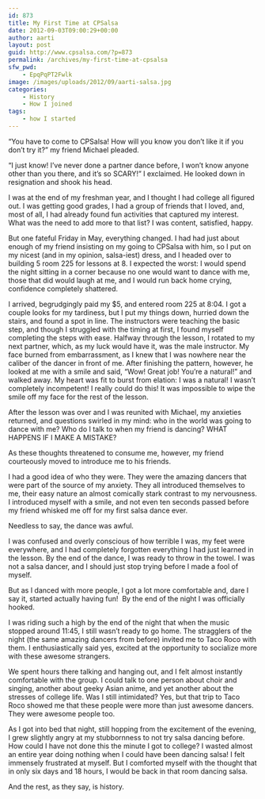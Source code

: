 ```yaml
---
id: 873
title: My First Time at CPSalsa
date: 2012-09-03T09:00:29+00:00
author: aarti
layout: post
guid: http://www.cpsalsa.com/?p=873
permalink: /archives/my-first-time-at-cpsalsa
sfw_pwd:
    - EpqPqPT2Fwlk
image: /images/uploads/2012/09/aarti-salsa.jpg
categories:
    - History
    - How I joined
tags:
    - how I started
---
```

“You have to come to CPSalsa! How will you know you don’t like it if you don’t try it?” my friend Michael pleaded.

“I just know! I’ve never done a partner dance before, I won’t know anyone other than you there, and it’s so SCARY!” I exclaimed. He looked down in resignation and shook his head.

I was at the end of my freshman year, and I thought I had college all figured out. I was getting good grades, I had a group of friends that I loved, and, most of all, I had already found fun activities that captured my interest. What was the need to add more to that list? I was content, satisfied, happy.

<!--more-->

But one fateful Friday in May, everything changed. I had had just about enough of my friend insisting on my going to CPSalsa with him, so I put on my nicest (and in my opinion, salsa-iest) dress, and I headed over to building 5 room 225 for lessons at 8. I expected the worst: I would spend the night sitting in a corner because no one would want to dance with me, those that did would laugh at me, and I would run back home crying, confidence completely shattered.

I arrived, begrudgingly paid my $5, and entered room 225 at 8:04. I got a couple looks for my tardiness, but I put my things down, hurried down the stairs, and found a spot in line. The instructors were teaching the basic step, and though I struggled with the timing at first, I found myself completing the steps with ease. Halfway through the lesson, I rotated to my next partner, which, as my luck would have it, was the male instructor. My face burned from embarrassment, as I knew that I was nowhere near the caliber of the dancer in front of me. After finishing the pattern, however, he looked at me with a smile and said, “Wow! Great job! You’re a natural!” and walked away. My heart was fit to burst from elation: I was a natural! I wasn’t completely incompetent! I really could do this! It was impossible to wipe the smile off my face for the rest of the lesson.

After the lesson was over and I was reunited with Michael, my anxieties returned, and questions swirled in my mind: who in the world was going to dance with me? Who do I talk to when my friend is dancing? WHAT HAPPENS IF I MAKE A MISTAKE?

As these thoughts threatened to consume me, however, my friend courteously moved to introduce me to his friends.

I had a good idea of who they were. They were the amazing dancers that were part of the source of my anxiety. They all introduced themselves to me, their easy nature an almost comically stark contrast to my nervousness. I introduced myself with a smile, and not even ten seconds passed before my friend whisked me off for my first salsa dance ever.

Needless to say, the dance was awful.

I was confused and overly conscious of how terrible I was, my feet were everywhere, and I had completely forgotten everything I had just learned in the lesson. By the end of the dance, I was ready to throw in the towel. I was not a salsa dancer, and I should just stop trying before I made a fool of myself.

But as I danced with more people, I got a lot more comfortable and, dare I say it, started actually having fun!  By the end of the night I was officially hooked.

I was riding such a high by the end of the night that when the music stopped around 11:45, I still wasn’t ready to go home. The stragglers of the night (the same amazing dancers from before) invited me to Taco Roco with them. I enthusiastically said yes, excited at the opportunity to socialize more with these awesome strangers.

We spent hours there talking and hanging out, and I felt almost instantly comfortable with the group. I could talk to one person about choir and singing, another about geeky Asian anime, and yet another about the stresses of college life. Was I still intimidated? Yes, but that trip to Taco Roco showed me that these people were more than just awesome dancers. They were awesome people too.

As I got into bed that night, still hopping from the excitement of the evening, I grew slightly angry at my stubbornness to not try salsa dancing before. How could I have not done this the minute I got to college? I wasted almost an entire year doing nothing when I could have been dancing salsa! I felt immensely frustrated at myself. But I comforted myself with the thought that in only six days and 18 hours, I would be back in that room dancing salsa.

And the rest, as they say, is history.
